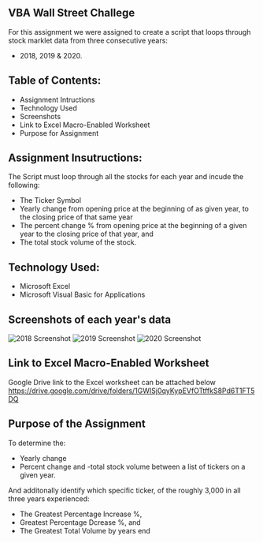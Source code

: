 VBA Wall Street Challege 
------------------------
For this assignment we were assigned to create a script that loops through stock marklet data from three consecutive years: 
 - 2018, 2019 & 2020. 

Table of Contents: 
-----------------------
* Assignment Intructions 
* Technology Used 
* Screenshots 
* Link to Excel Macro-Enabled Worksheet
* Purpose for Assignment 

Assignment Insutructions: 
-------------------------
The Script must loop through all the stocks for each year and incude the following: 
- The Ticker Symbol 
- Yearly change from opening price at the beginning of as given year, to the closing price of that same year 
- The percent change % from opening price at the beginning of a given year to the closing price of that year, and  
- The total stock volume of the stock. 

Technology Used: 
-----------------------
- Microsoft Excel
- Microsoft Visual Basic for Applications  

Screenshots of each year's data 
------------------------
![2018 Screenshot ](https://user-images.githubusercontent.com/96853408/154828035-7b2d3d42-a604-4795-94ea-4a0e05e7dc54.png)
![2019 Screenshot ](https://user-images.githubusercontent.com/96853408/154828040-d506e274-8122-44cf-809f-a98db78ffe23.png)
![2020 Screenshot ](https://user-images.githubusercontent.com/96853408/154828043-44cf683a-4b7a-4b15-9902-26d22644c363.png)

Link to Excel Macro-Enabled Worksheet
-------------------------
Google Drive link to the Excel worksheet can be attached below 
https://drive.google.com/drive/folders/1GWISj0qyKypEVfOTtffkS8Pd6T1FT5DQ

Purpose of the Assignment 
--------------------------
To determine the: 
  - Yearly change 
  - Percent change and 
  -total stock volume between a list of tickers on a given year. 

And additonally identify which specific ticker, of the roughly 3,000 in all three years experienced: 
  - The Greatest Percentage Increase %, 
  - Greatest Percentage Dcrease %, and  
  - The Greatest Total Volume by years end  
